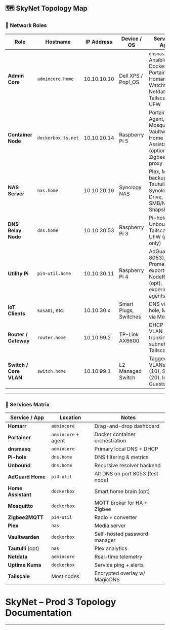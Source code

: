 ## 🗺️ SkyNet Topology Map

### 🔧 Network Roles

| Role                    | Hostname            | IP Address     | Device / OS             | Services / Apps                                                                             |
|-------------------------|---------------------|----------------|--------------------------|----------------------------------------------------------------------------------------------|
| **Admin Core**          | `admincore.home`    | 10.10.10.10    | Dell XPS / Pop!_OS       | `dnsmasq`, Ansible, Docker, Portainer, Homarr, Watchtower, Netdata, Tailscale, UFW         |
| **Container Node**      | `dockerbox.ts.net`  | 10.10.20.14    | Raspberry Pi 5           | Portainer Agent, Mosquitto, Vaultwarden, Home Assistant (optional), Zigbee2MQTT proxy       |
| **NAS Server**          | `nas.home`          | 10.10.20.10    | Synology NAS             | Plex, Media backup, Tautulli (opt), Synology Drive, SMB/NFS, Snapshots                      |
| **DNS Relay Node**      | `dns.home`          | 10.10.30.53    | Raspberry Pi 3           | Pi-hole, Unbound, Tailscale, UFW (port 53 only)                                             |
| **Utility Pi**          | `pi4-util.home`     | 10.10.30.11    | Raspberry Pi 4           | AdGuard (port 8053), Prometheus exporter, NodeRED (opt), experimental agents                |
| **IoT Clients**         | `kasa01`, etc.      | 10.10.30.x     | Smart Plugs, Switches    | DNS via Pi-hole, MQTT via Mosquitto                                                         |
| **Router / Gateway**    | `router.home`       | 10.10.99.2     | TP-Link AX6600           | DHCP relay, VLAN trunking, subnet routes, Tailscale (opt)                                   |
| **Switch / Core VLAN**  | `switch.home`       | 10.10.99.1     | L2 Managed Switch         | Tagged VLANs: Admin (10), Services (20), IoT (30), Guests (40)                              |

---

### 📡 Services Matrix

| Service / App          | Location              | Notes                                 |
|------------------------|-----------------------|---------------------------------------|
| **Homarr**             | `admincore`           | Drag-and-drop dashboard               |
| **Portainer**          | `admincore` + agent   | Docker container orchestration        |
| **dnsmasq**            | `admincore`           | Primary local DNS + DHCP              |
| **Pi-hole**            | `dns.home`            | DNS filtering & metrics               |
| **Unbound**            | `dns.home`            | Recursive resolver backend            |
| **AdGuard Home**       | `pi4-util`            | Alt DNS on port 8053 (test node)      |
| **Home Assistant**     | `dockerbox`           | Smart home brain (opt)                |
| **Mosquitto**          | `dockerbox`           | MQTT broker for HA + Zigbee           |
| **Zigbee2MQTT**        | `pi4-util`            | Radio + converter                     |
| **Plex**               | `nas`                 | Media server                          |
| **Vaultwarden**        | `dockerbox`           | Self-hosted password manager          |
| **Tautulli** (opt)     | `nas`                 | Plex analytics                        |
| **Netdata**            | `admincore`           | Real-time telemetry                   |
| **Uptime Kuma**        | `dockerbox`           | Service ping + alerts                 |
| **Tailscale**          | Most nodes            | Encrypted overlay w/ MagicDNS         |




# SkyNet – Prod 3 Topology Documentation

---


